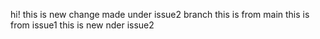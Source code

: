 hi!
this is new
change made under issue2 branch
this is from main 
this is from issue1 
this is new nder issue2
